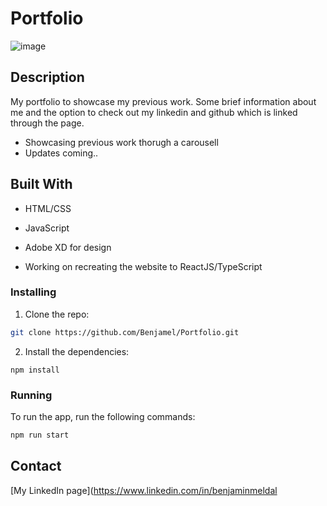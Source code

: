 # Portfolio

![image](https://user-images.githubusercontent.com/82838871/208254912-6a821fc1-03b9-4add-b571-d0af3ff0c0fe.png)

## Description

My portfolio to showcase my previous work. Some brief information about me and the option to check out my linkedin and github which is linked through the page. 

- Showcasing previous work thorugh a carousell
- Updates coming.. 

## Built With

- HTML/CSS
- JavaScript
- Adobe XD for design

- Working on recreating the website to ReactJS/TypeScript

### Installing

1. Clone the repo:

```bash
git clone https://github.com/Benjamel/Portfolio.git
```

2. Install the dependencies:

```
npm install
```

### Running

To run the app, run the following commands:

```bash
npm run start
```

## Contact

[My LinkedIn page](https://www.linkedin.com/in/benjaminmeldal

